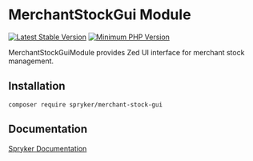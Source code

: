 # MerchantStockGui Module
[![Latest Stable Version](https://poser.pugx.org/spryker/merchant-stock-gui/v/stable.svg)](https://packagist.org/packages/spryker/merchant-stock-gui)
[![Minimum PHP Version](https://img.shields.io/badge/php-%3E%3D%208.1-8892BF.svg)](https://php.net/)

MerchantStockGuiModule provides Zed UI interface for merchant stock management.

## Installation

```
composer require spryker/merchant-stock-gui
```

## Documentation

[Spryker Documentation](https://docs.spryker.com)
